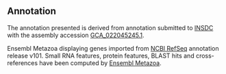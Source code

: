 **Annotation**
----------

The annotation presented is derived from annotation submitted to
[INSDC](http://www.insdc.org) with the assembly accession [GCA\_022045245.1](http://www.ebi.ac.uk/ena/data/view/GCA_022045245.1).

Ensembl Metazoa displaying genes imported from [NCBI RefSeq](https://www.ncbi.nlm.nih.gov/genome/annotation_euk/Lucilia_cuprina/101) annotation release v101.
Small RNA features, protein features, BLAST hits and cross-references have been
computed by [Ensembl Metazoa](https://metazoa.ensembl.org/info/genome/annotation/index.html).
